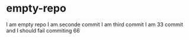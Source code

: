 # empty-repo
I am empty repo
I am seconde commit
I am third commit
I am 33 commit and I should fail
commiting 66
